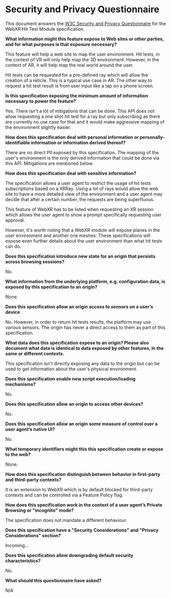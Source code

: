 # Security and Privacy Questionnaire

This document answers the [W3C Security and Privacy
Questionnaire](https://www.w3.org/TR/security-privacy-questionnaire/) for the
WebXR Hit Test Module specification.

**What information might this feature expose to Web sites or other parties,
and for what purposes is that exposure necessary?**

This feature will help a web site to map the user environment. Hit tests, in the
context of VR will only help map the 3D environment. However, in the context of
AR, it will help map the real world around the user.

Hit tests can be requested for a pre-defined ray which will allow the creation
of a reticle. This is a typical use case in AR. The other way to request a hit
test result is from user input like a tap on a phone screen.

**Is this specification exposing the minimum amount of information necessary to
power the feature?**

Yes. There isn't a lot of mitigations that can be done. This API does not allow
requesting a one shot hit test for a ray but only subscribing as there are
currently no use case for that and it would make aggressive mapping of the
environment slightly easier.

**How does this specification deal with personal information or
personally-identifiable information or information derived thereof?**

There are no direct PII exposed by this specification. The mapping of the user's
environment is the only derived information that could be done via this API.
Mitigations are mentioned below.

**How does this specification deal with sensitive information?**

The specification allows a user agent to restrict the usage of hit tests
subscriptions based on a XRRay. Using a lot of rays would allow the web site to
have a more detailed view of the environment and a user agent may decide that
after a certain number, the requests are being superfluous.

This feature of WebXR has to be listed when requesting an XR session which
allows the user agent to show a prompt specifically requesting user approval.

However, it's worth noting that a WebXR module will expose planes in the user
environment and another one meshes. These specifications will expose even
further details about the user environment than what hit tests can do.

**Does this specification introduce new state for an origin that persists
across browsing sessions?**

No.

**What information from the underlying platform, e.g. configuration data, is
exposed by this specification to an origin?**

None.

**Does this specification allow an origin access to sensors on a user’s
device**

No. However, in order to return hit tests results, the platform may use various
sensors. The origin has never a direct access to them as part of this
specification.

**What data does this specification expose to an origin? Please also document
what data is identical to data exposed by other features, in the same or
different contexts.**

This specification isn't directly exposing any data to the origin but can be
used to get information about the user's physical environment.

**Does this specification enable new script execution/loading mechanisms?**

No.

**Does this specification allow an origin to access other devices?**

No.

**Does this specification allow an origin some measure of control over a user
agent’s native UI?**

No.

**What temporary identifiers might this this specification create or expose to
the web?**

None.

**How does this specification distinguish between behavior in first-party and
third-party contexts?**

It is an extension to WebXR which is by default blocked for third-party contexts
and can be controlled via a Feature Policy flag.

**How does this specification work in the context of a user agent’s Private
Browsing or "incognito" mode?**

The specification does not mandate a different behaviour.

**Does this specification have a "Security Considerations" and "Privacy
Considerations" section?**

Incoming...

**Does this specification allow downgrading default security characteristics?**

No.

**What should this questionnaire have asked?**

N/A
